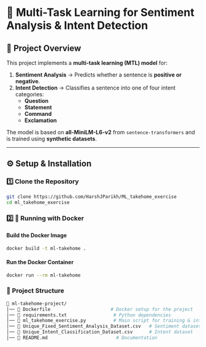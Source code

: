 # 🚀 Multi-Task Learning for Sentiment Analysis & Intent Detection

## 📌 Project Overview
This project implements a **multi-task learning (MTL) model** for:
1. **Sentiment Analysis** → Predicts whether a sentence is **positive or negative**.
2. **Intent Detection** → Classifies a sentence into one of four intent categories:  
   - **Question**
   - **Statement**
   - **Command**
   - **Exclamation**

The model is based on **all-MiniLM-L6-v2** from `sentence-transformers` and is trained using **synthetic datasets**.

---

## ⚙️ Setup & Installation

### **1️⃣ Clone the Repository**
```bash
git clone https://github.com/HarshJParikh/ML_takehome_exercise
cd ml_takehome_exercise
```

### **2️⃣ 🐳 Running with Docker**
#### **Build the Docker Image**
```bash
docker build -t ml-takehome .
```
#### **Run the Docker Container**
```bash
docker run --rm ml-takehome
```

### **📂 Project Structure**
```bash
📁 ml-takehome-project/
│── 📄 Dockerfile                      # Docker setup for the project
│── 📄 requirements.txt                 # Python dependencies
│── 📄 ml_takehome_exercise.py          # Main script for training & inference
│── 📄 Unique_Fixed_Sentiment_Analysis_Dataset.csv   # Sentiment dataset
│── 📄 Unique_Intent_Classification_Dataset.csv      # Intent dataset
│── 📄 README.md                         # Documentation
```



